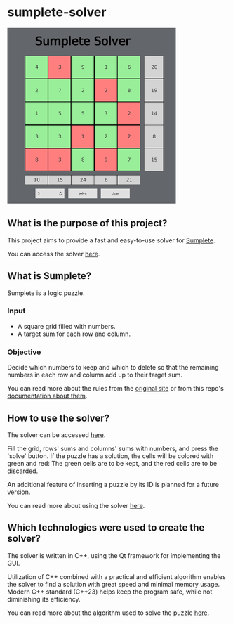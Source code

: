 # sumplete-solver
![SolverView](Documentation/Images/SolvedFiveOnFivePuzzle.png)
## What is the purpose of this project?
This project aims to provide a fast and easy-to-use solver for [Sumplete](https://sumplete.com/).

You can access the solver [here](link_to_solver).

## What is Sumplete?
Sumplete is a logic puzzle.
### Input
* A square grid filled with numbers.
* A target sum for each row and column.
### Objective
Decide which numbers to keep and which to delete so that the remaining numbers in each row and column add up to their target sum.

You can read more about the rules from the [original site](https://sumplete.com/) or from this repo's [documentation about them](Documentation/Explanations/Rules.md).

## How to use the solver?
The solver can be accessed [here](link_to_solver).

Fill the grid, rows' sums and columns' sums with numbers, and press the 'solve' button. If the puzzle has a solution, the cells will be colored with green and red: The green cells are to be kept, and the red cells are to be discarded.

An additional feature of inserting a puzzle by its ID is planned for a future version.

You can read more about using the solver [here](Documentation/Explanations/HowToUse.md).

## Which technologies were used to create the solver?
The solver is written in C++, using the Qt framework for implementing the GUI.

Utilization of C++ combined with a practical and efficient algorithm enables the solver to find a solution with great speed and minimal memory usage.
Modern C++ standard (C++23) helps keep the program safe, while not diminishing its efficiency.

You can read more about the algorithm used to solve the puzzle [here](Documentation/Explanations/Algorithm/Algorithm.md).

